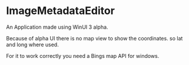 # ImageMetadataEditor

An Application made using WinUI 3 alpha.

Because of alpha UI there is no map view to show the coordinates. so lat and long where used.

For it to work correctly you need a Bings map API for windows.

